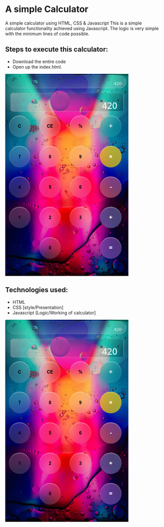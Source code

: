 # A simple Calculator
 A simple calculator using HTML, CSS &amp; Javascript
 This is a simple calculator functionality achieved using Javascript. The logic is very simple with the minimum lines of code possible.
 
## Steps to execute this calculator:
- Download the entire code 
- Open up the index.html.

 <img src="/calc.png">

## Technologies used: 
- HTML
- CSS [style/Presentation]
- Javascript [Logic/Working of calculator]


 <img src="/calc.png">
